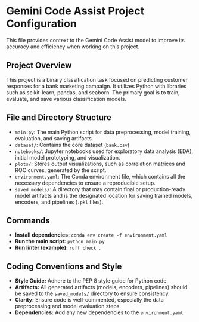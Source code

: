 # Gemini Code Assist Project Configuration

This file provides context to the Gemini Code Assist model to improve its accuracy and efficiency when working on this project.

## Project Overview

This project is a binary classification task focused on predicting customer responses for a bank marketing campaign. It utilizes Python with libraries such as scikit-learn, pandas, and seaborn. The primary goal is to train, evaluate, and save various classification models.

## File and Directory Structure

-   `main.py`: The main Python script for data preprocessing, model training, evaluation, and saving artifacts.
-   `dataset/`: Contains the core dataset (`bank.csv`) 
-   `notebooks/`: Jupyter notebooks used for exploratory data analysis (EDA), initial model prototyping, and visualization.
-   `plots/`: Stores output visualizations, such as correlation matrices and ROC curves, generated by the script.
-   `environment.yaml`: The Conda environment file, which contains all the necessary dependencies to ensure a reproducible setup.
-   `saved_models/`: A directory that may contain final or production-ready model artifacts and is the designated location for saving trained models, encoders, and pipelines (`.pkl` files).

## Commands

-   **Install dependencies:** `conda env create -f environment.yaml`
-   **Run the main script:** `python main.py`
-   **Run linter (example):** `ruff check .`

## Coding Conventions and Style

-   **Style Guide:** Adhere to the PEP 8 style guide for Python code.
-   **Artifacts:** All generated artifacts (models, encoders, pipelines) should be saved to the `saved_models/` directory to ensure consistency.
-   **Clarity:** Ensure code is well-commented, especially the data preprocessing and model evaluation steps.
-   **Dependencies:** Add any new dependencies to the `environment.yaml`.